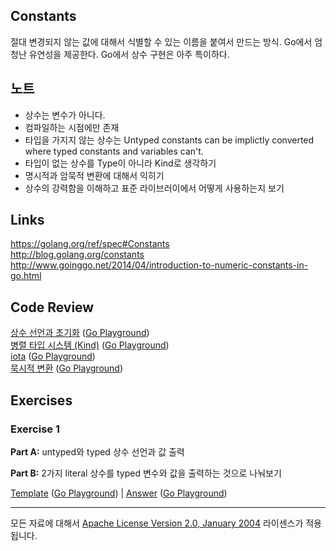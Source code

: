 ## Constants

절대 변경되지 않는 값에 대해서 식별할 수 있는 이름을 붙여서 만드는 방식. Go에서 엄청난 유연성을 제공한다. Go에서 상수 구현은 아주 특이하다.

## 노트

* 상수는 변수가 아니다.
* 컴파일하는 시점에만 존재
* 타입을 가지지 않는 상수는 Untyped constants can be implictly converted where typed constants and variables can't.
* 타입이 없는 상수를 Type이 아니라 Kind로 생각하기
* 명시적과 암묵적 변환에 대해서 익히기
* 상수의 강력함을 이해하고 표준 라이브러이에서 어떻게 사용하는지 보기

## Links

https://golang.org/ref/spec#Constants  
http://blog.golang.org/constants  
http://www.goinggo.net/2014/04/introduction-to-numeric-constants-in-go.html

## Code Review

[상수 선언과 초기화](example1/example1.go) ([Go Playground](https://play.golang.org/p/dIJb3S6CIb))  
[병렬 타입 시스템 (Kind)](example2/example2.go) ([Go Playground](https://play.golang.org/p/-DUJAVsTMp))  
[iota](example3/example3.go) ([Go Playground](https://play.golang.org/p/1Y9qjOuPt0))  
[묵시적 변환](example4/example4.go) ([Go Playground](https://play.golang.org/p/QzVFcMdU5S))  

## Exercises

### Exercise 1

**Part A:** untyped와 typed 상수 선언과 값 출력

**Part B:** 2가지 literal 상수를 typed 변수와 값을 출력하는 것으로 나눠보기

[Template](exercises/template1/template1.go) ([Go Playground](https://play.golang.org/p/QMrOCsHjcC)) |
[Answer](exercises/exercise1/exercise1.go) ([Go Playground](https://play.golang.org/p/aUZ-7VPb9H))
___
모든 자료에 대해서 [Apache License Version 2.0, January 2004](http://www.apache.org/licenses/LICENSE-2.0) 라이센스가 적용됩니다.
